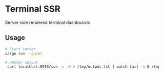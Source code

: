 # Terminal SSR

Server side rendered terminal dashboards

## Usage

```bash
# Start server
cargo run --quiet

# Render output
 curl localhost:8910/sse -s -N > /tmp/output.txt | watch tail -n 8 /tmp/output.txt 
```